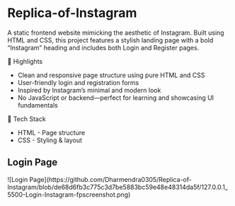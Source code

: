 # Replica-of-Instagram
A static frontend website mimicking the aesthetic of Instagram. Built using HTML and CSS, this project features a stylish landing page with a bold “Instagram” heading and includes both Login and Register pages.

🌟 Highlights
- Clean and responsive page structure using pure HTML and CSS
- User-friendly login and registration forms
- Inspired by Instagram’s minimal and modern look
- No JavaScript or backend—perfect for learning and showcasing UI fundamentals

🧰 Tech Stack
* HTML - Page structure    
* CSS - Styling & layout  

<h2>Login Page</h2>
![Login Page](https://github.com/Dharmendra0305/Replica-of-Instagram/blob/de68d6fb3c775c3d7be5883bc59e48e48314da5f/127.0.0.1_5500-Login-Instagram-fpscreenshot.png)



